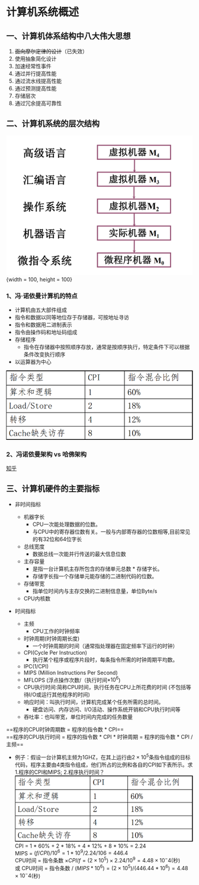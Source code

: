 # 计算机系统概述  
## 一、计算机体系结构中八大伟大思想
1. ~~面向摩尔定律的设计~~（已失效） 
2. 使用抽象简化设计 
3. 加速经常性事件 
4. 通过并行提高性能 
5. 通过流水线提高性能 
6. 通过预测提高性能 
7. 存储层次 
8. 通过冗余提高可靠性 

## 二、计算机系统的层次结构 
![1](https://github.com/kle1n2/Imgs/blob/main/screenshot/20240323_1.png?raw=true){width = 100, height = 100}

### 1、冯·诺依曼计算机的特点 
- 计算机由五大部件组成 
- 指令和数据以同等地位存于存储器，可按地址寻访 
- 指令和数据用二进制表示 
- 指令由操作码和地址码组成 
- 存储程序 
    - 指令在存储器中按照顺序存放，通常是按顺序执行，特定条件下可以根据条件改变执行顺序 
- 以运算器为中心 

![2](https://github.com/kle1n2/Imgs/blob/main/screenshot/image.png?raw=true) 

### 2、冯诺依曼架构 vs 哈佛架构 
[知乎](https://zhuanlan.zhihu.com/p/85847486) 

## 三、计算机硬件的主要指标 
- 非时间指标 
    - 机器字长 
        - CPU一次能处理数据的位数。 
        - 与CPU中的寄存器位数有关。一般与内部寄存器的位数相等,目前常见的有32位和64位字长
    - 总线宽度 
        - 数据总线一次能并行传送的最大信息位数 
    - 主存容量 
        - 是指一台计算机主存所包含的存储单元总数 * 存储字长。 
        - 存储字长指一个存储单元能存储的二进制代码的位数。 
    - 存储带宽 
        - 指单位时间内与主存交换的二进制信息量，单位Byte/s
    - CPU内核数 
  
- 时间指标 
    - 主频  
       - CPU工作的时钟频率
    - 时钟周期(时钟周期长度) 
        - 一个时钟周期的时间（通常指处理器在固定频率下运行的时钟） 
    - CPI(Cycle Per Instruction) 
        - 执行某个程序或程序片段时，每条指令所需的时钟周期平均数。 
    - IPC(1/CPI) 
    - MIPS (Million Instructions Per Second) 
    - MFLOPS (浮点操作次数/（执行时间*$10^6$) 
    - CPU执行时间:简称CPU时间，执行任务在CPU上所花费的时间 (不包括等待I/O或运行其他程序的时间)
    - 响应时间：叫执行时间，计算机完成某个任务所需的总时间。
        - 硬盘访问、内存访问、I/O活动、操作系统开销和CPU执行时间等 
    - 吞吐率：也叫带宽，单位时间内完成的任务数量  
  
  
==程序的CPU时钟周期数 = 程序的指令数 * CPI==  
==程序的CPU执行时间 = 程序的指令数 * CPI * 时钟周期 = 程序的指令数 * CPI / 主频==

- 例子：假设一台计算机主频为1GHZ，在其上运行由$2\times10^5$条指令组成的目标代码，程序主要由4类指令组成，他们所占的比例和各自的CPI如下表所示。求1.程序的CPI和MIPS; 2.程序执行时间？
![](https://github.com/kle1n2/Imgs/blob/main/screenshot/image.png?raw=true) 
CPI = 1 * 60% + 2 * 18% + 4 * 12% + 8 * 10% = 2.24  
MIPS = $(f/CPI)/10^6 = 1 * 10^9 / 2.24 / 106 = 446.4$  
CPU时间 = 指令条数 $\times CPI / f = (2\times10^5)\times2.24/10^9 
= 4.48\times10^-4$(秒)  
或 CPU时间 = 指令条数 / $(MIPS*10^6) = (2\times10^5) / (446.44*10^6) = 4.48\times10^-4$(秒)



